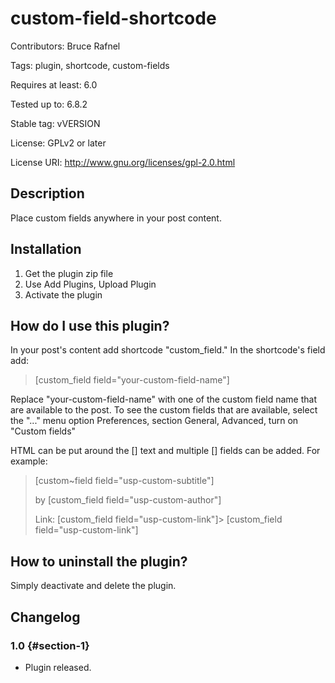 custom-field-shortcode
======================

Contributors: Bruce Rafnel

Tags: plugin, shortcode, custom-fields

Requires at least: 6.0

Tested up to: 6.8.2

Stable tag: vVERSION

License: GPLv2 or later

License URI: <http://www.gnu.org/licenses/gpl-2.0.html>

Description
-----------

Place custom fields anywhere in your post content.

Installation
------------

1.  Get the plugin zip file
2.  Use Add Plugins, Upload Plugin
3.  Activate the plugin

How do I use this plugin?
-------------------------

In your post's content add shortcode "custom_field." In the
shortcode's field add:

> [custom_field field="your-custom-field-name"]

Replace "your-custom-field-name" with one of the custom field name
that are available to the post. To see the custom fields that are
available, select the "..." menu option Preferences, section General,
Advanced, turn on "Custom fields"

HTML can be put around the [] text and multiple [] fields can be
added. For example:

> <p>[custom~field field="usp-custom-subtitle"]</p>
>
> <p>by [custom_field field="usp-custom-author"]</p>
>
> <p>Link: [custom_field field="usp-custom-link"]>
> [custom_field field="usp-custom-link"]</p>

How to uninstall the plugin?
----------------------------

Simply deactivate and delete the plugin.

Changelog
---------

### 1.0 {#section-1}

-   Plugin released.
